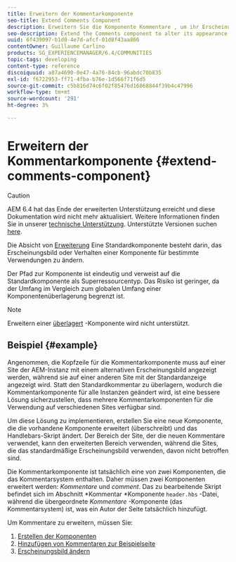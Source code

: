 ```yaml
---
title: Erweitern der Kommentarkomponente
seo-title: Extend Comments Component
description: Erweitern Sie die Komponente Kommentare , um ihr Erscheinungsbild oder Verhalten für bestimmte Verwendungen zu ändern.
seo-description: Extend the Comments component to alter its appearance or behavior for specific uses
uuid: 6f439097-b1d0-4e7d-afcf-01d8f43aa866
contentOwner: Guillaume Carlino
products: SG_EXPERIENCEMANAGER/6.4/COMMUNITIES
topic-tags: developing
content-type: reference
discoiquuid: a07a4690-0e47-4a76-84cb-96abdc70b835
exl-id: f6722953-ff71-4fba-b76e-1d566f71f6d5
source-git-commit: c5b816d74c6f02f85476d16868844f39b4c47996
workflow-type: tm+mt
source-wordcount: '291'
ht-degree: 3%

---
```


# Erweitern der Kommentarkomponente {#extend-comments-component}

>[!CAUTION]
>
>AEM 6.4 hat das Ende der erweiterten Unterstützung erreicht und diese Dokumentation wird nicht mehr aktualisiert. Weitere Informationen finden Sie in unserer [technische Unterstützung](https://helpx.adobe.com/de/support/programs/eol-matrix.html). Unterstützte Versionen suchen [here](https://experienceleague.adobe.com/docs/?lang=de).

Die Absicht von [Erweiterung](client-customize.md#extensions) Eine Standardkomponente besteht darin, das Erscheinungsbild oder Verhalten einer Komponente für bestimmte Verwendungen zu ändern.

Der Pfad zur Komponente ist eindeutig und verweist auf die Standardkomponente als Superressourcentyp. Das Risiko ist geringer, da der Umfang im Vergleich zum globalen Umfang einer Komponentenüberlagerung begrenzt ist.

>[!NOTE]
>
>Erweitern einer [überlagert](client-customize.md#overlays) -Komponente wird nicht unterstützt.

## Beispiel {#example}

Angenommen, die Kopfzeile für die Kommentarkomponente muss auf einer Site der AEM-Instanz mit einem alternativen Erscheinungsbild angezeigt werden, während sie auf einer anderen Site mit der Standardanzeige angezeigt wird. Statt den Standardkommentar zu überlagern, wodurch die Kommentarkomponente für alle Instanzen geändert wird, ist eine bessere Lösung sicherzustellen, dass mehrere Kommentarkomponenten für die Verwendung auf verschiedenen Sites verfügbar sind.

Um diese Lösung zu implementieren, erstellen Sie eine neue Komponente, die die vorhandene Komponente erweitert (überschreibt) und das Handlebars-Skript ändert. Der Bereich der Site, der die neuen Kommentare verwendet, kann den erweiterten Bereich verwenden, während die Sites, die das standardmäßige Erscheinungsbild verwenden, davon nicht betroffen sind.

Die Kommentarkomponente ist tatsächlich eine von zwei Komponenten, die das Kommentarsystem enthalten. Daher müssen zwei Komponenten erweitert werden: *Kommentare* und *comment*. Das zu bearbeitende Skript befindet sich im Abschnitt *Kommentar *Komponente `header.hbs` -Datei, während die übergeordnete *Kommentare* -Komponente (das Kommentarsystem) ist, was ein Autor der Seite tatsächlich hinzufügt.

Um Kommentare zu erweitern, müssen Sie:

1. [Erstellen der Komponenten](extend-create-components.md)
1. [Hinzufügen von Kommentaren zur Beispielseite](extend-sample-page.md)
1. [Erscheinungsbild ändern](extend-alter-appearance.md)
